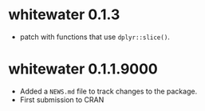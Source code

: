 # whitewater 0.1.3  

* patch with functions that use `dplyr::slice()`.

# whitewater 0.1.1.9000

* Added a `NEWS.md` file to track changes to the package.  
* First submission to CRAN
